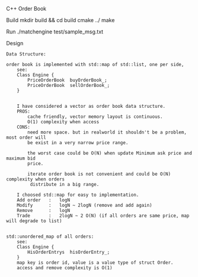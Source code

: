 C++ Order Book

Build
    mkdir build && cd build
    cmake ../
    make

Run
    ./matchengine test/sample_msg.txt

Design

    Data Structure:

    order book is implemented with std::map of std::list, one per side,
        see:
        Class Engine {
            PriceOrderBook  buyOrderBook_;
            PriceOrderBook  sellOrderBook_;
        }


        I have considered a vector as order book data structure.
        PROS:
            cache friendly, vector memory layout is continuous.
            O(1) complexity when access
        CONS:
            need more space. but in realworld it shouldn't be a problem, most order will
            be exist in a very narrow price range.

            the worst case could be O(N) when update Minimum ask price and maximum bid
            price.

            iterate order book is not convenient and could be O(N) complexity when orders
             distribute in a big range.

        I choosed std::map for easy to implementation.
        Add order   :   logN
        Modify      :   logN ~ 2logN (remove and add again)
        Remove      :   logN
        Trade       :   2logN ~ 2 O(N) (if all orders are same price, map will degrade to list)


    std::unordered_map of all orders:
        see:
        Class Engine {
            HisOrderEntrys  hisOrderEntry_;
        }
        map key is order id, value is a value type of struct Order.
        access and remove complexity is O(1)



